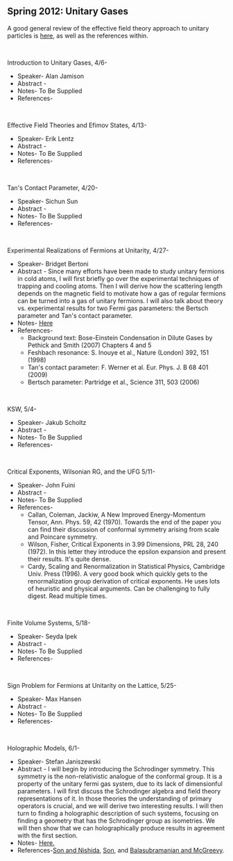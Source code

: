 <a name="Spring_2012:_Unitary_Gases"></a><h2>Spring 2012: Unitary Gases</h2>
<p>A good general review of the effective field theory approach to unitary particles is <a href="http://arxiv.org/pdf/cond-mat/0410417v3.pdf" class="external text" title="http://arxiv.org/pdf/cond-mat/0410417v3.pdf" rel="nofollow">here</a>, as well as the references within.
</p>
<p><br />
</p>
<dl><dt>Introduction to Unitary Gases, 4/6-
</dt></dl>
<ul><li>Speaker- Alan Jamison
</li>
<li>Abstract - 
</li>
<li>Notes- To Be Supplied
</li>
<li>References- 
</li></ul>
<p><br />
</p>
<dl><dt>Effective Field Theories and Efimov States, 4/13-
</dt></dl>
<ul><li>Speaker- Erik Lentz
</li>
<li>Abstract - 
</li>
<li>Notes- To Be Supplied
</li>
<li>References-
</li></ul>
<p><br />
</p>
<dl><dt>Tan's Contact Parameter, 4/20-
</dt></dl>
<ul><li>Speaker- Sichun Sun
</li>
<li>Abstract - 
</li>
<li>Notes- To Be Supplied
</li>
<li>References-
</li></ul>
<p><br />
</p>
<dl><dt>Experimental Realizations of Fermions at Unitarity, 4/27-
</dt></dl>
<ul><li>Speaker- Bridget Bertoni
</li>
<li>Abstract - Since many efforts have been made to study unitary fermions in cold atoms, I will first briefly go over the experimental techniques of trapping and cooling atoms.  Then I will derive how the scattering length depends on the magnetic field to motivate how a gas of regular fermions can be turned into a gas of unitary fermions.  I will also talk about theory vs. experimental results for two Fermi gas parameters: the Bertsch parameter and Tan's contact parameter. 
</li>
<li>Notes- <a href="https://docs.google.com/file/d/0Bxg6MlAtuv4bc0hQQVB5TGV3UkU/edit" class="external text" title="https://docs.google.com/file/d/0Bxg6MlAtuv4bc0hQQVB5TGV3UkU/edit" rel="nofollow">Here</a>
</li>
<li>References- 
<ul><li>Background text: Bose-Einstein Condensation in Dilute Gases by Pethick and Smith (2007) Chapters 4 and 5
</li>
<li>Feshbach resonance:  S. Inouye et al., Nature (London) 392, 151 (1998)
</li>
<li>Tan's contact parameter:  F. Werner et al. Eur. Phys. J. B 68 401 (2009)
</li>
<li>Bertsch parameter:  Partridge et al., Science 311, 503 (2006)
</li></ul>
</li></ul>
<p><br />
</p>
<dl><dt>KSW, 5/4-
</dt></dl>
<ul><li>Speaker- Jakub Scholtz
</li>
<li>Abstract - 
</li>
<li>Notes- To Be Supplied
</li>
<li>References-
</li></ul>
<p><br />
</p>
<dl><dt>Critical Exponents, Wilsonian RG, and the UFG 5/11-
</dt></dl>
<ul><li>Speaker- John Fuini
</li>
<li>Abstract - 
</li>
<li>Notes- To Be Supplied
</li>
<li>References-
<ul><li> Callan, Coleman, Jackiw, A New Improved Energy-Momentum Tensor, Ann. Phys. 59, 42 (1970). Towards the end of the paper you can find their discussion of conformal symmetry arising from scale and Poincare symmetry.
</li>
<li> Wilson, Fisher, Critical Exponents in 3.99 Dimensions, PRL 28, 240 (1972). In this letter they introduce the epsilon expansion and present their results. It's quite dense.
</li>
<li> Cardy, Scaling and Renormalization in Statistical Physics, Cambridge Univ. Press (1996). A very good book which quickly gets to the renormalization group derivation of critical exponents. He uses lots of heuristic and physical arguments. Can be challenging to fully digest. Read multiple times.
</li></ul>
</li></ul>
<p><br />
</p>
<dl><dt>Finite Volume Systems, 5/18-
</dt></dl>
<ul><li>Speaker- Seyda Ipek
</li>
<li>Abstract - 
</li>
<li>Notes- To Be Supplied
</li>
<li>References-
</li></ul>
<p><br />
</p>
<dl><dt>Sign Problem for Fermions at Unitarity on the Lattice, 5/25-
</dt></dl>
<ul><li>Speaker- Max Hansen
</li>
<li>Abstract - 
</li>
<li>Notes- To Be Supplied
</li>
<li>References- 
</li></ul>
<p><br />
</p>
<dl><dt>Holographic Models, 6/1-
</dt></dl>
<ul><li>Speaker- Stefan Janiszewski
</li>
<li>Abstract - I will begin by introducing the Schrodinger symmetry. This symmetry is the non-relativistic analogue of the conformal group. It is a property of the unitary fermi gas system, due to its lack of dimensionful parameters. I will first discuss the Schrodinger algebra and field theory representations of it. In those theories the understanding of primary operators is crucial, and we will derive two interesting results. I will then turn to finding a holographic description of such systems, focusing on finding a geometry that has the Schrodinger group as isometries. We will then show that we can holographically produce results in agreement with the first section.
</li>
<li>Notes- <a href="https://docs.google.com/open?id=145sQ74zPKQ50Y6WlA9yIj9WD4d_KMFG8SfxVZ-ITiIGbnOSdbqgIbh5UupPR" class="external text" title="https://docs.google.com/open?id=145sQ74zPKQ50Y6WlA9yIj9WD4d_KMFG8SfxVZ-ITiIGbnOSdbqgIbh5UupPR" rel="nofollow">Here.</a>
</li>
<li>References-<a href="http://arxiv.org/abs/0706.3746" class="external text" title="http://arxiv.org/abs/0706.3746" rel="nofollow">Son and Nishida</a>, <a href="http://arxiv.org/abs/0804.3972" class="external text" title="http://arxiv.org/abs/0804.3972" rel="nofollow">Son</a>, and <a href="http://arxiv.org/abs/0804.4053" class="external text" title="http://arxiv.org/abs/0804.4053" rel="nofollow">Balasubramanian and McGreevy</a>.
</li></ul>
